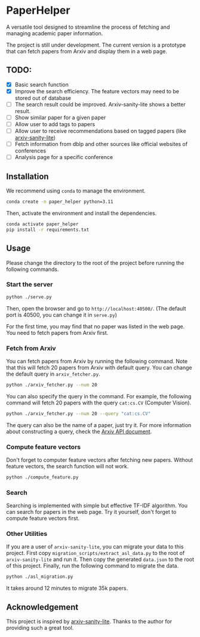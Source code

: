 # PaperHelper
A versatile tool designed to streamline the process of fetching and managing academic paper information. 

The project is still under development. The current version is a prototype that can fetch papers from Arxiv and display them in a web page.

## TODO:

- [x] Basic search function
- [x] Improve the search efficiency. The feature vectors may need to be stored out of database
- [ ] The search result could be improved. Arxiv-sanity-lite shows a better result.
- [ ] Show similar paper for a given paper
- [ ] Allow user to add tags to papers
- [ ] Allow user to receive recommendations based on tagged papers (like [arxiv-sanity-lite](https://github.com/karpathy/arxiv-sanity-lite))
- [ ] Fetch information from dblp and other sources like official websites of conferences
- [ ] Analysis page for a specific conference

## Installation

We recommend using `conda` to manage the environment. 

```bash
conda create -n paper_helper python=3.11
```

Then, activate the environment and install the dependencies.

```bash
conda activate paper_helper
pip install -r requirements.txt
```


## Usage

Please change the directory to the root of the project before running the following commands.

### Start the server

```bash
python ./serve.py
```

Then, open the browser and go to `http://localhost:40500/`. (The default port is 40500, you can change it in `serve.py`)

For the first time, you may find that no paper was listed in the web page. You need to fetch papers from Arxiv first.

### Fetch from Arxiv

You can fetch papers from Arxiv by running the following command. Note that this will fetch 20 papers from Arxiv with default query. You can change the default query in `arxiv_fetcher.py`.

```bash
python ./arxiv_fetcher.py --num 20 
```

You can also specify the query in the command. For example, the following command will fetch 20 papers with the query `cat:cs.CV` (Computer Vision).

```bash
python ./arxiv_fetcher.py --num 20 --query "cat:cs.CV"
```

The query can also be the name of a paper, just try it. For more information about constructing a query, check the [Arxiv API document](https://arxiv.org/help/api/user-manual#query_details).

### Compute feature vectors

Don't forget to computer feature vectors after fetching new papers. Without feature vectors, the search function will not work.

```bash
python ./compute_feature.py
```

### Search

Searching is implemented with simple but effective TF-IDF algorithm. You can search for papers in the web page. Try it yourself, don't forget to compute feature vectors first.

### Other Utilities

If you are a user of `arxiv-sanity-lite`, you can migrate your data to this project. First copy `migration_scripts/extract_asl_data.py` to the root of `arxiv-sanity-lite` and run it. Then copy the generated `data.json` to the root of this project. Finally, run the following command to migrate the data.

```bash
python ./asl_migration.py
```

It takes around 12 minutes to migrate 35k papers.



## Acknowledgement

This project is inspired by [arxiv-sanity-lite](https://github.com/karpathy/arxiv-sanity-lite). Thanks to the author for providing such a great tool.
